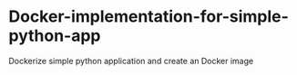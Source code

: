 # Docker-implementation-for-simple-python-app
Dockerize simple python application and create an Docker image
